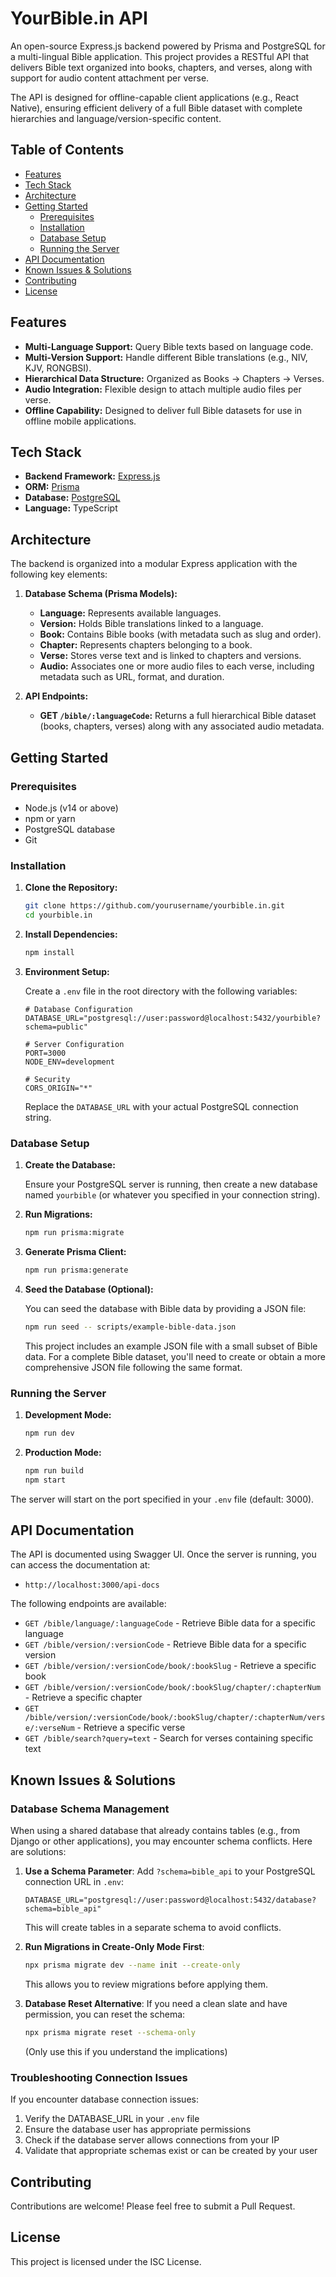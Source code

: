 # YourBible.in API

An open-source Express.js backend powered by Prisma and PostgreSQL for a multi-lingual Bible application. This project provides a RESTful API that delivers Bible text organized into books, chapters, and verses, along with support for audio content attachment per verse.

The API is designed for offline-capable client applications (e.g., React Native), ensuring efficient delivery of a full Bible dataset with complete hierarchies and language/version-specific content.

## Table of Contents

- [Features](#features)
- [Tech Stack](#tech-stack)
- [Architecture](#architecture)
- [Getting Started](#getting-started)
  - [Prerequisites](#prerequisites)
  - [Installation](#installation)
  - [Database Setup](#database-setup)
  - [Running the Server](#running-the-server)
- [API Documentation](#api-documentation)
- [Known Issues & Solutions](#known-issues-solutions)
- [Contributing](#contributing)
- [License](#license)

## Features

- **Multi-Language Support:** Query Bible texts based on language code.
- **Multi-Version Support:** Handle different Bible translations (e.g., NIV, KJV, RONGBSI).
- **Hierarchical Data Structure:** Organized as Books → Chapters → Verses.
- **Audio Integration:** Flexible design to attach multiple audio files per verse.
- **Offline Capability:** Designed to deliver full Bible datasets for use in offline mobile applications.

## Tech Stack

- **Backend Framework:** [Express.js](https://expressjs.com/)
- **ORM:** [Prisma](https://www.prisma.io/)
- **Database:** [PostgreSQL](https://www.postgresql.org/)
- **Language:** TypeScript

## Architecture

The backend is organized into a modular Express application with the following key elements:

1. **Database Schema (Prisma Models):**
   - **Language:** Represents available languages.
   - **Version:** Holds Bible translations linked to a language.
   - **Book:** Contains Bible books (with metadata such as slug and order).
   - **Chapter:** Represents chapters belonging to a book.
   - **Verse:** Stores verse text and is linked to chapters and versions.
   - **Audio:** Associates one or more audio files to each verse, including metadata such as URL, format, and duration.

2. **API Endpoints:**
   - **GET `/bible/:languageCode`:** Returns a full hierarchical Bible dataset (books, chapters, verses) along with any associated audio metadata.

## Getting Started

### Prerequisites

- Node.js (v14 or above)
- npm or yarn
- PostgreSQL database
- Git

### Installation

1. **Clone the Repository:**

   ```bash
   git clone https://github.com/yourusername/yourbible.in.git
   cd yourbible.in
   ```

2. **Install Dependencies:**

   ```bash
   npm install
   ```

3. **Environment Setup:**

   Create a `.env` file in the root directory with the following variables:

   ```
   # Database Configuration
   DATABASE_URL="postgresql://user:password@localhost:5432/yourbible?schema=public"

   # Server Configuration
   PORT=3000
   NODE_ENV=development

   # Security
   CORS_ORIGIN="*"
   ```

   Replace the `DATABASE_URL` with your actual PostgreSQL connection string.

### Database Setup

1. **Create the Database:**

   Ensure your PostgreSQL server is running, then create a new database named `yourbible` (or whatever you specified in your connection string).

2. **Run Migrations:**

   ```bash
   npm run prisma:migrate
   ```

3. **Generate Prisma Client:**

   ```bash
   npm run prisma:generate
   ```

4. **Seed the Database (Optional):**

   You can seed the database with Bible data by providing a JSON file:

   ```bash
   npm run seed -- scripts/example-bible-data.json
   ```

   This project includes an example JSON file with a small subset of Bible data. For a complete Bible dataset, you'll need to create or obtain a more comprehensive JSON file following the same format.

### Running the Server

1. **Development Mode:**

   ```bash
   npm run dev
   ```

2. **Production Mode:**

   ```bash
   npm run build
   npm start
   ```

The server will start on the port specified in your `.env` file (default: 3000).

## API Documentation

The API is documented using Swagger UI. Once the server is running, you can access the documentation at:

- `http://localhost:3000/api-docs` 

The following endpoints are available:

- `GET /bible/language/:languageCode` - Retrieve Bible data for a specific language
- `GET /bible/version/:versionCode` - Retrieve Bible data for a specific version
- `GET /bible/version/:versionCode/book/:bookSlug` - Retrieve a specific book
- `GET /bible/version/:versionCode/book/:bookSlug/chapter/:chapterNum` - Retrieve a specific chapter
- `GET /bible/version/:versionCode/book/:bookSlug/chapter/:chapterNum/verse/:verseNum` - Retrieve a specific verse
- `GET /bible/search?query=text` - Search for verses containing specific text

## Known Issues & Solutions

### Database Schema Management

When using a shared database that already contains tables (e.g., from Django or other applications), you may encounter schema conflicts. Here are solutions:

1. **Use a Schema Parameter**: Add `?schema=bible_api` to your PostgreSQL connection URL in `.env`:
   ```
   DATABASE_URL="postgresql://user:password@localhost:5432/database?schema=bible_api"
   ```
   This will create tables in a separate schema to avoid conflicts.

2. **Run Migrations in Create-Only Mode First**: 
   ```bash
   npx prisma migrate dev --name init --create-only
   ```
   This allows you to review migrations before applying them.

3. **Database Reset Alternative**: If you need a clean slate and have permission, you can reset the schema:
   ```bash
   npx prisma migrate reset --schema-only
   ```
   (Only use this if you understand the implications)

### Troubleshooting Connection Issues

If you encounter database connection issues:

1. Verify the DATABASE_URL in your `.env` file
2. Ensure the database user has appropriate permissions
3. Check if the database server allows connections from your IP
4. Validate that appropriate schemas exist or can be created by your user

## Contributing

Contributions are welcome! Please feel free to submit a Pull Request.

## License

This project is licensed under the ISC License.
